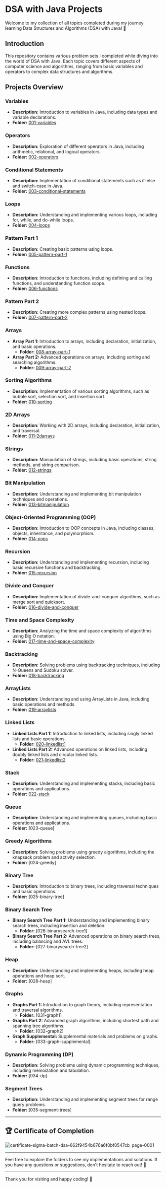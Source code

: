 DSA with Java Projects
======================

Welcome to my collection of all topics completed during my journey learning Data Structures and Algorithms (DSA) with Java! 🚀

Introduction
------------

This repository contains various problem sets I completed while diving into the world of DSA with Java. Each topic covers different aspects of computer science and algorithms, ranging from basic variables and operators to complex data structures and algorithms.

Projects Overview
-----------------

### Variables

-   **Description:** Introduction to variables in Java, including data types and variable declarations.
-   **Folder:** [001-variables](https://github.com/Success1308/DSA-With-JAVA/tree/da8c066d5975339d4932bf8b79052492caa9e17a/001%20varibales)

### Operators

-   **Description:** Exploration of different operators in Java, including arithmetic, relational, and logical operators.
-   **Folder:** [002-operators](https://github.com/Success1308/DSA-With-JAVA/tree/8bdf389416fce3bb807d7cae62744d9db6499a05/002%20Operators)  

### Conditional Statements

-   **Description:** Implementation of conditional statements such as if-else and switch-case in Java.
-   **Folder:** [003-conditional-statements](https://github.com/Success1308/DSA-With-JAVA/tree/8bdf389416fce3bb807d7cae62744d9db6499a05/003%20Conditional%20Statement)

### Loops

-   **Description:** Understanding and implementing various loops, including for, while, and do-while loops.
-   **Folder:** [004-loops](https://github.com/Success1308/DSA-With-JAVA/tree/48a9ae8fda1bff56e86314dbab678f7de387f368/004%20Loops)

### Pattern Part 1

-   **Description:** Creating basic patterns using loops.
-   **Folder:** [005-pattern-part-1](https://github.com/Success1308/DSA-With-JAVA/tree/48a9ae8fda1bff56e86314dbab678f7de387f368/005%20%20pattern%20part%201)

### Functions

-   **Description:** Introduction to functions, including defining and calling functions, and understanding function scope.
-   **Folder:** [006-functions](https://github.com/Success1308/DSA-With-JAVA/tree/48a9ae8fda1bff56e86314dbab678f7de387f368/006%20function)

### Pattern Part 2

-   **Description:** Creating more complex patterns using nested loops.
-   **Folder:** [007-pattern-part-2](https://github.com/Success1308/DSA-With-JAVA/tree/48a9ae8fda1bff56e86314dbab678f7de387f368/007%20%20Pattern%20part%202)

### Arrays

-   **Array Part 1:** Introduction to arrays, including declaration, initialization, and basic operations.
    -   **Folder:** [008-array-part-1](https://github.com/Success1308/DSA-With-JAVA/tree/48a9ae8fda1bff56e86314dbab678f7de387f368/008%20Array%20part%201)
-   **Array Part 2:** Advanced operations on arrays, including sorting and searching algorithms.
    -   **Folder:** [009-array-part-2](https://github.com/Success1308/DSA-With-JAVA/tree/48a9ae8fda1bff56e86314dbab678f7de387f368/009%20Array%20part%202)

### Sorting Algorithms

-   **Description:** Implementation of various sorting algorithms, such as bubble sort, selection sort, and insertion sort.
-   **Folder:** [010-sorting](https://github.com/Success1308/DSA-With-JAVA/tree/48a9ae8fda1bff56e86314dbab678f7de387f368/010%20Sort)

### 2D Arrays

-   **Description:** Working with 2D arrays, including declaration, initialization, and traversal.
-   **Folder:** [011-2darrays](https://github.com/Success1308/DSA-With-JAVA/tree/48a9ae8fda1bff56e86314dbab678f7de387f368/011%202DArray)

### Strings

-   **Description:** Manipulation of strings, including basic operations, string methods, and string comparison.
-   **Folder:** [012-strings](https://github.com/Success1308/DSA-With-JAVA/tree/48a9ae8fda1bff56e86314dbab678f7de387f368/012%20string)

### Bit Manipulation

-   **Description:** Understanding and implementing bit manipulation techniques and operations.
-   **Folder:** [013-bitmanipulation](https://github.com/Success1308/DSA-With-JAVA/tree/48a9ae8fda1bff56e86314dbab678f7de387f368/013%20Bitmanipulation)

### Object-Oriented Programming (OOP)

-   **Description:** Introduction to OOP concepts in Java, including classes, objects, inheritance, and polymorphism.
-   **Folder:** [014-oops](https://github.com/Success1308/DSA-With-JAVA/tree/48a9ae8fda1bff56e86314dbab678f7de387f368/014%20OOps)

### Recursion

-   **Description:** Understanding and implementing recursion, including basic recursive functions and backtracking.
-   **Folder:** [015-recursion](https://github.com/Success1308/DSA-With-JAVA/tree/48a9ae8fda1bff56e86314dbab678f7de387f368/015%20Recursion)

### Divide and Conquer

-   **Description:** Implementation of divide-and-conquer algorithms, such as merge sort and quicksort.
-   **Folder:** [016-divide-and-conquer](https://github.com/Success1308/DSA-With-JAVA/tree/48a9ae8fda1bff56e86314dbab678f7de387f368/016%20Divide%26Conquer)

### Time and Space Complexity

-   **Description:** Analyzing the time and space complexity of algorithms using Big O notation.
-   **Folder:** [017-time-and-space-complexity](https://github.com/Success1308/DSA-With-JAVA/tree/48a9ae8fda1bff56e86314dbab678f7de387f368/017%20time%20and%20Space%20Complexity)

### Backtracking

-   **Description:** Solving problems using backtracking techniques, including N-Queens and Sudoku solver.
-   **Folder:** [018-backtracking](https://github.com/Success1308/DSA-With-JAVA/tree/48a9ae8fda1bff56e86314dbab678f7de387f368/018%20Backtracking)
### ArrayLists

-   **Description:** Understanding and using ArrayLists in Java, including basic operations and methods.
-   **Folder:** [019-arraylists](https://github.com/Success1308/DSA-With-JAVA/tree/48a9ae8fda1bff56e86314dbab678f7de387f368/019%20ArrayLists)

### Linked Lists

-   **Linked Lists Part 1:** Introduction to linked lists, including singly linked lists and basic operations.
    -   **Folder:** [020-linkedlist1](https://github.com/Success1308/DSA-With-JAVA/tree/48a9ae8fda1bff56e86314dbab678f7de387f368/020%20LinkedList1)
-   **Linked Lists Part 2:** Advanced operations on linked lists, including doubly linked lists and circular linked lists.
    -   **Folder:** [021-linkedlist2](https://github.com/Success1308/DSA-With-JAVA/tree/48a9ae8fda1bff56e86314dbab678f7de387f368/021%20LinkedList2)
### Stack

-   **Description:** Understanding and implementing stacks, including basic operations and applications.
-   **Folder:** [022-stack](https://github.com/Success1308/DSA-With-JAVA/tree/48a9ae8fda1bff56e86314dbab678f7de387f368/022%20Stack)

### Queue

-   **Description:** Understanding and implementing queues, including basic operations and applications.
-   **Folder:** [023-queue]

### Greedy Algorithms

-   **Description:** Solving problems using greedy algorithms, including the knapsack problem and activity selection.
-   **Folder:** [024-greedy]

### Binary Tree

-   **Description:** Introduction to binary trees, including traversal techniques and basic operations.
-   **Folder:** [025-binary-tree]

### Binary Search Tree

-   **Binary Search Tree Part 1:** Understanding and implementing binary search trees, including insertion and deletion.
    -   **Folder:** [026-binarysearch-tree1]
-   **Binary Search Tree Part 2:** Advanced operations on binary search trees, including balancing and AVL trees.
    -   **Folder:** [027-binarysearch-tree2]

### Heap

-   **Description:** Understanding and implementing heaps, including heap operations and heap sort.
-   **Folder:** [028-heap]

### Graphs

-   **Graphs Part 1:** Introduction to graph theory, including representation and traversal algorithms.
    -   **Folder:** [031-graph1]
-   **Graphs Part 2:** Advanced graph algorithms, including shortest path and spanning tree algorithms.
    -   **Folder:** [032-graph2]
-   **Graph Supplemental:** Supplemental materials and problems on graphs.
    -   **Folder:** [033-graph-supplemental]

### Dynamic Programming (DP)

-   **Description:** Solving problems using dynamic programming techniques, including memoization and tabulation.
-   **Folder:** [034-dp]

### Segment Trees

-   **Description:** Understanding and implementing segment trees for range query problems.
-   **Folder:** [035-segment-trees]

* * * * *

🏆 Certificate of Completion
----------------------------
![certificate-sigma-batch-dsa-662f9454b676a6f0bf0547cb_page-0001](https://github.com/Success1308/DSA-With-JAVA/assets/167788445/bb85b1fb-5407-47ec-8c55-2dd4baed83a0)

* * * * *

Feel free to explore the folders to see my implementations and solutions. If you have any questions or suggestions, don't hesitate to reach out! 🎉

* * * * *

Thank you for visiting and happy coding! 🌟
